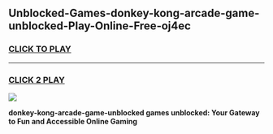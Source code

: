 
## Unblocked-Games-donkey-kong-arcade-game-unblocked-Play-Online-Free-oj4ec
<h3>
<a href="https://premium76.site?title=donkey-kong-arcade-game-unblocked&ref=26A">CLICK TO PLAY</a></h3>
<hr>

<h3>
<a href="https://premium76.site?title=donkey-kong-arcade-game-unblocked&ref=26A">CLICK 2 PLAY</a>
  
</h3>

<a href="https://premium76.site?title=donkey-kong-arcade-game-unblocked&ref=26A"><img src="https://clearcache.store/games.png"></a>


**donkey-kong-arcade-game-unblocked games unblocked: Your Gateway to Fun and Accessible Online Gaming**
